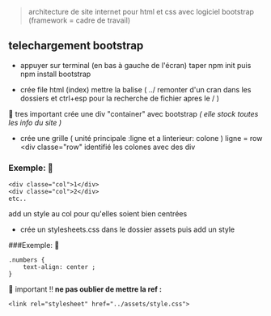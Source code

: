 
> architecture de site internet pour html et css avec logiciel bootstrap
(framework = cadre de travail)

## telechargement bootstrap 

+ appuyer sur terminal (en bas à gauche de l'écran)
taper npm init
puis npm install bootstrap




+ crée file html (index) 
mettre la balise <link rel="stylesheet" href="../node_modules/bootstrap/dist/css/bootstrap.css">
(    ../  remonter d'un cran dans les dossiers et ctrl+esp pour la recherche de fichier apres le /   )

:anger: <stron> tres important crée une div "container" avec bootstrap </strong> _( elle stock toutes les info du site )_

+ crée une grille ( unité principale :ligne et a linterieur: colone )
ligne = row    <div classe="row"
identifié les colones avec des div

### Exemple: :speech_balloon:

```
<div classe="col">1</div>
<div classe="col">2</div>
etc..
```

add un style au col pour qu'elles soient bien centrées
* crée un stylesheets.css dans le dossier assets
puis add un style

###Exemple: :speech_balloon:

```
.numbers {
    text-align: center ;
}
```

:anger: important !!<strong> ne pas oublier de mettre la ref :</strong>

```
<link rel="stylesheet" href="../assets/style.css">
```